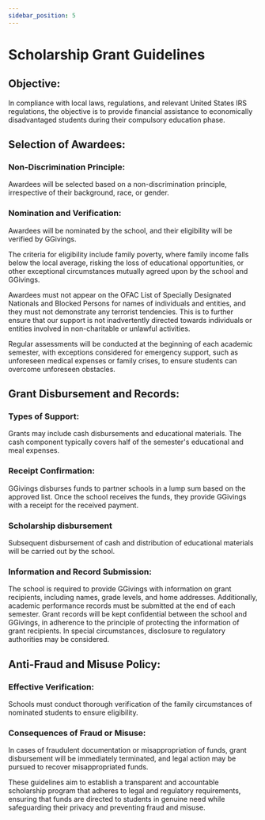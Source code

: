 ```yaml
---
sidebar_position: 5
---
```


# Scholarship Grant Guidelines
## Objective:
In compliance with local laws, regulations, and relevant United States IRS regulations, the objective is to provide financial assistance to economically disadvantaged students during their compulsory education phase.

## Selection of Awardees:

### Non-Discrimination Principle:

Awardees will be selected based on a non-discrimination principle, irrespective of their background, race, or gender.

### Nomination and Verification:

Awardees will be nominated by the school, and their eligibility will be verified by GGivings.

The criteria for eligibility include family poverty, where family income falls below the local average, risking the loss of educational opportunities, or other exceptional circumstances mutually agreed upon by the school and GGivings.

Awardees must not appear on the OFAC List of Specially Designated Nationals and Blocked Persons for names of individuals and entities, and they must not demonstrate any terrorist tendencies. This is to further ensure that our support is not inadvertently directed towards individuals or entities involved in non-charitable or unlawful activities.

Regular assessments will be conducted at the beginning of each academic semester, with exceptions considered for emergency support, such as unforeseen medical expenses or family crises, to ensure students can overcome unforeseen obstacles.

## Grant Disbursement and Records:

### Types of Support:

Grants may include cash disbursements and educational materials. The cash component typically covers half of the semester's educational and meal expenses.

### Receipt Confirmation:
GGivings disburses funds to partner schools in a lump sum based on the approved list. Once the school receives the funds, they provide GGivings with a receipt for the received payment.

### Scholarship disbursement
Subsequent disbursement of cash and distribution of educational materials will be carried out by the school.

### Information and Record Submission:

The school is required to provide GGivings with information on grant recipients, including names, grade levels, and home addresses. Additionally, academic performance records must be submitted at the end of each semester.
Grant records will be kept confidential between the school and GGivings, in adherence to the principle of protecting the information of grant recipients. In special circumstances, disclosure to regulatory authorities may be considered.

## Anti-Fraud and Misuse Policy:

### Effective Verification:

Schools must conduct thorough verification of the family circumstances of nominated students to ensure eligibility.

### Consequences of Fraud or Misuse:

In cases of fraudulent documentation or misappropriation of funds, grant disbursement will be immediately terminated, and legal action may be pursued to recover misappropriated funds.


These guidelines aim to establish a transparent and accountable scholarship program that adheres to legal and regulatory requirements, ensuring that funds are directed to students in genuine need while safeguarding their privacy and preventing fraud and misuse.